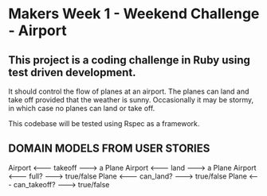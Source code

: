 # Makers Week 1 - Weekend Challenge - Airport

## This project is a coding challenge in Ruby using test driven development.

It should control the flow of planes at an airport. The planes can land and take off provided that the weather is sunny. Occasionally it may be stormy, in which case no planes can land or take off.

This codebase will be tested using Rspec as a framework.

 ## DOMAIN MODELS FROM USER STORIES

Airport <--- takeoff ---> a Plane
Airport <--- land ---> a Plane
Airport <--- full? ---> true/false
Plane <--- can_land? ---> true/false
Plane <--- can_takeoff? ---> true/false
